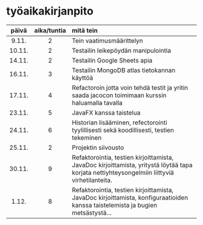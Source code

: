 # työaikakirjanpito

| päivä | aika/tuntia |mitä tein|
|:-----:|:-----------:|:--------|
|9.11.	|2	|Tein vaatimusmäärittelyn
|10.11.	|2	|Testailin leikepöydän manipulointia
|14.11.	|2	|Testailin Google Sheets apia
|16.11.	|3	|Testailin MongoDB atlas tietokannan käyttöä
|17.11.	|4	|Refactoroin jotta voin tehdä testit ja yritin saada jacocon toimimaan kurssin haluamalla tavalla
|23.11.	|5	|JavaFX kanssa taistelua
|24.11.	|6	|Historian lisääminen, refectorointi tyylillisesti sekä koodillisesti, testien tekeminen
|25.11.	|2	|Projektin siivousto
|30.11.	|9	|Refaktorointia, testien kirjoittamista, JavaDoc kirjoittamista, yritystä löytää tapa korjata nettiyhteysongelmiin liittyviä virhetilanteita.
|1.12.	|8	|Refaktorointia, testien kirjoittamista, JavaDoc kirjoittamista, konfiguraatioiden kanssa taistelemista ja bugien metsästystä...